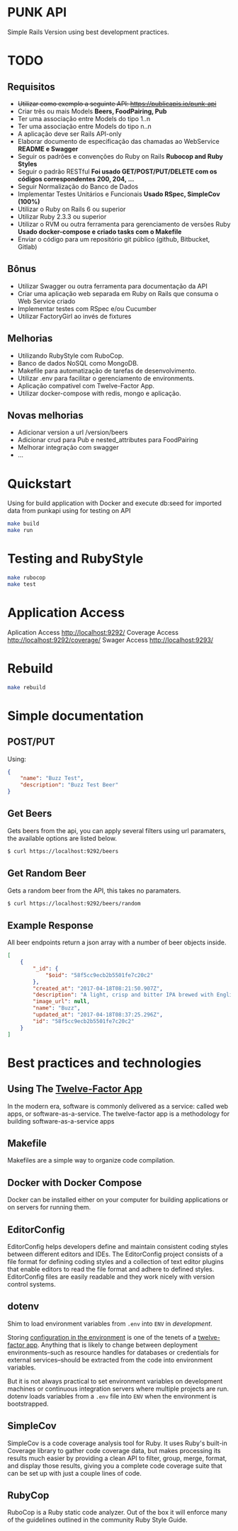 # PUNK API

Simple Rails Version using best development practices.

# TODO

## Requisitos
* ~~Utilizar como exemplo a seguinte API: https://publicapis.io/punk-api~~
* Criar três ou mais Models
**Beers, FoodPairing, Pub**
* Ter uma associação entre Models do tipo 1..n
* Ter uma associação entre Models do tipo n..n
* A aplicação deve ser Rails API-only
* Elaborar documento de especificação das chamadas ao WebService
**README e Swagger**
* Seguir os padrões e convenções do Ruby on Rails
**Rubocop and Ruby Styles**
* Seguir o padrão RESTful
**Foi usado GET/POST/PUT/DELETE com os códigos correspondentes 200, 204, ...**
* Seguir Normalização do Banco de Dados
* Implementar Testes Unitários e Funcionais
**Usado RSpec, SimpleCov (100%)**
* Utilizar o Ruby on Rails 6 ou superior
* Utilizar Ruby 2.3.3 ou superior
* Utilizar o RVM ou outra ferramenta para gerenciamento de versões Ruby
**Usado docker-compose e criado tasks com o Makefile**
* Enviar o código para um repositório git público (github, Bitbucket, Gitlab)

## Bônus
* Utilizar Swagger ou outra ferramenta para documentação da API
* Criar uma aplicação web separada em Ruby on Rails que consuma o Web Service criado
* Implementar testes com RSpec e/ou Cucumber
* Utilizar FactoryGirl ao invés de fixtures

## Melhorias
* Utilizando RubyStyle com RuboCop.
* Banco de dados NoSQL como MongoDB.
* Makefile para automatização de tarefas de desenvolvimento.
* Utilizar .env para facilitar o gerenciamento de environments.
* Aplicação compativel com Twelve-Factor App.
* Utilizar docker-compose with redis, mongo e aplicação.

## Novas melhorias
* Adicionar version a url /version/beers
* Adicionar crud para Pub e nested_attributes para FoodPairing
* Melhorar integração com swagger
* ...

# Quickstart

Using for build application with Docker and execute db:seed for imported data from punkapi using for testing on API

```bash
make build
make run
```

# Testing and RubyStyle

```bash
make rubocop
make test
```

# Application Access

Aplication Access [http://localhost:9292/](http://localhost:9292/)
Coverage Access [http://localhost:9292/coverage/](http://localhost:9292/coverage/)
Swager Access [http://localhost:9293/](http://localhost:9293/)

# Rebuild

```bash
make rebuild
```

# Simple documentation

## POST/PUT

Using:

```json
{
    "name": "Buzz Test",
    "description": "Buzz Test Beer"
}
```

## Get Beers

Gets beers from the api, you can apply several filters using url paramaters, the available options are listed below.

```bash
$ curl https://localhost:9292/beers
```

## Get Random Beer

Gets a random beer from the API, this takes no paramaters.

```bash
$ curl https://localhost:9292/beers/random
```

## Example Response

All beer endpoints return a json array with a number of beer objects inside.

```json
[
    {
        "_id": {
            "$oid": "58f5cc9ecb2b5501fe7c20c2"
        },
        "created_at": "2017-04-18T08:21:50.907Z",
        "description": "A light, crisp and bitter IPA brewed with English and American hops. A small batch brewed only once.",
        "image_url": null,
        "name": "Buzz",
        "updated_at": "2017-04-18T08:37:25.296Z",
        "id": "58f5cc9ecb2b5501fe7c20c2"
    }
]
```

# Best practices and technologies

## Using The [Twelve-Factor App](https://12factor.net/)

In the modern era, software is commonly delivered as a service: called web apps, or software-as-a-service. The twelve-factor app is a methodology for building software-as-a-service apps

## Makefile

Makefiles are a simple way to organize code compilation.

## Docker with Docker Compose

Docker can be installed either on your computer for building applications or on servers for running them.

## EditorConfig

EditorConfig helps developers define and maintain consistent coding styles between different editors and IDEs. The EditorConfig project consists of a file format for defining coding styles and a collection of text editor plugins that enable editors to read the file format and adhere to defined styles. EditorConfig files are easily readable and they work nicely with version control systems.

## dotenv

Shim to load environment variables from `.env` into `ENV` in *development*.

Storing [configuration in the environment](http://12factor.net/config) is one of the tenets of a [twelve-factor app](http://12factor.net). Anything that is likely to change between deployment environments–such as resource handles for databases or credentials for external services–should be extracted from the code into environment variables.

But it is not always practical to set environment variables on development machines or continuous integration servers where multiple projects are run. dotenv loads variables from a `.env` file into `ENV` when the environment is bootstrapped.

## SimpleCov

SimpleCov is a code coverage analysis tool for Ruby. It uses Ruby's built-in Coverage library to gather code coverage data, but makes processing its results much easier by providing a clean API to filter, group, merge, format, and display those results, giving you a complete code coverage suite that can be set up with just a couple lines of code.

## RubyCop

RuboCop is a Ruby static code analyzer. Out of the box it will enforce many of the guidelines outlined in the community Ruby Style Guide.